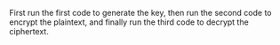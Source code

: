 First run the first code to generate the key, then run the second code to encrypt the plaintext, and finally run the third code to decrypt the ciphertext.
